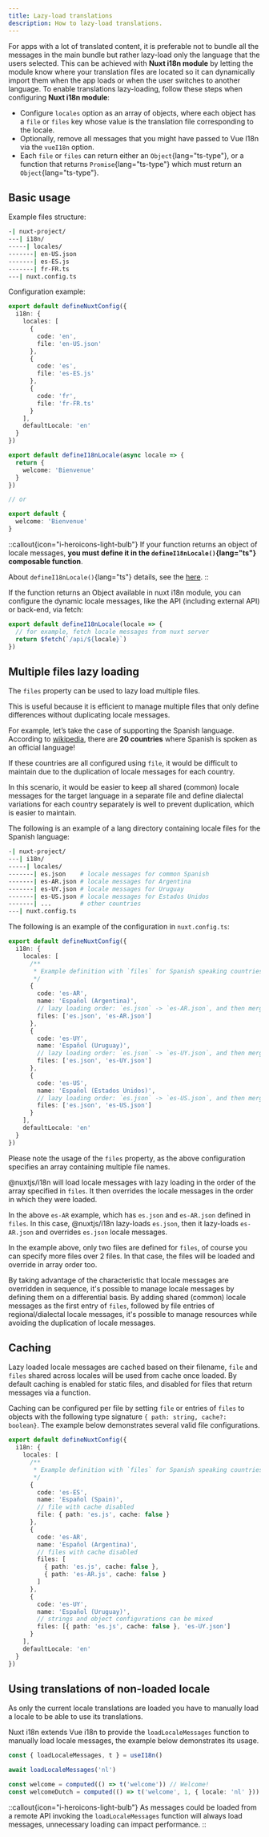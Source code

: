 ```yaml
---
title: Lazy-load translations
description: How to lazy-load translations.
---
```


For apps with a lot of translated content, it is preferable not to bundle all the messages in the main bundle but rather lazy-load only the language that the users selected.
This can be achieved with **Nuxt i18n module** by letting the module know where your translation files are located so it can dynamically import them when the app loads or when the user switches to another language.
To enable translations lazy-loading, follow these steps when configuring **Nuxt i18n module**:

- Configure `locales` option as an array of objects, where each object has a `file` or `files` key whose value is the translation file corresponding to the locale.
- Optionally, remove all messages that you might have passed to Vue I18n via the `vueI18n` option.
- Each `file` or `files` can return either an `Object`{lang="ts-type"}, or a function that returns `Promise`{lang="ts-type"} which must return an `Object`{lang="ts-type"}.

## Basic usage

Example files structure:

```bash
-| nuxt-project/
---| i18n/
-----| locales/
-------| en-US.json
-------| es-ES.js
-------| fr-FR.ts
---| nuxt.config.ts
```

Configuration example:

```ts [nuxt.config.ts]
export default defineNuxtConfig({
  i18n: {
    locales: [
      {
        code: 'en',
        file: 'en-US.json'
      },
      {
        code: 'es',
        file: 'es-ES.js'
      },
      {
        code: 'fr',
        file: 'fr-FR.ts'
      }
    ],
    defaultLocale: 'en'
  }
})
```

```ts [i18n/locales/fr-FR.ts]
export default defineI18nLocale(async locale => {
  return {
    welcome: 'Bienvenue'
  }
})

// or

export default {
  welcome: 'Bienvenue'
}
```

::callout{icon="i-heroicons-light-bulb"}
If your function returns an object of locale messages, **you must define it in the `defineI18nLocale()`{lang="ts"} composable function**.

About `defineI18nLocale()`{lang="ts"} details, see the [here](/docs/composables/define-i18n-locale).
::

If the function returns an Object available in nuxt i18n module, you can configure the dynamic locale messages, like the API (including external API) or back-end, via fetch:

```ts
export default defineI18nLocale(locale => {
  // for example, fetch locale messages from nuxt server
  return $fetch(`/api/${locale}`)
})
```

## Multiple files lazy loading

The `files` property can be used to lazy load multiple files.

This is useful because it is efficient to manage multiple files that only define differences without duplicating locale messages.

For example, let’s take the case of supporting the Spanish language. According to [wikipedia](https://en.wikipedia.org/wiki/Spanish_language#Geographical_distribution), there are **20 countries** where Spanish is spoken as an official language!

If these countries are all configured using `file`, it would be difficult to maintain due to the duplication of locale messages for each country.

In this scenario, it would be easier to keep all shared (common) locale messages for the target language in a separate file and define dialectal variations for each country separately is well to prevent duplication, which is easier to maintain.

The following is an example of a lang directory containing locale files for the Spanish language:

```bash
-| nuxt-project/
---| i18n/
-----| locales/
-------| es.json    # locale messages for common Spanish
-------| es-AR.json # locale messages for Argentina
-------| es-UY.json # locale messages for Uruguay
-------| es-US.json # locale messages for Estados Unidos
-------| ...        # other countries
---| nuxt.config.ts
```

The following is an example of the configuration in `nuxt.config.ts`:

```ts [nuxt.config.ts]
export default defineNuxtConfig({
  i18n: {
    locales: [
      /**
       * Example definition with `files` for Spanish speaking countries
       */
      {
        code: 'es-AR',
        name: 'Español (Argentina)',
        // lazy loading order: `es.json` -> `es-AR.json`, and then merge 'es-AR.json' with 'es.json'
        files: ['es.json', 'es-AR.json']
      },
      {
        code: 'es-UY',
        name: 'Español (Uruguay)',
        // lazy loading order: `es.json` -> `es-UY.json`, and then merge 'es-UY.json' with 'es.json'
        files: ['es.json', 'es-UY.json']
      },
      {
        code: 'es-US',
        name: 'Español (Estados Unidos)',
        // lazy loading order: `es.json` -> `es-US.json`, and then merge 'es-US.json' with 'es.json'
        files: ['es.json', 'es-US.json']
      }
    ],
    defaultLocale: 'en'
  }
})
```

Please note the usage of the `files` property, as the above configuration specifies an array containing multiple file names.

@nuxtjs/i18n will load locale messages with lazy loading in the order of the array specified in `files`. It then overrides the locale messages in the order in which they were loaded.

In the above `es-AR` example, which has `es.json` and `es-AR.json` defined in `files`. In this case, @nuxtjs/i18n lazy-loads `es.json`, then it lazy-loads `es-AR.json` and overrides `es.json` locale messages.

In the example above, only two files are defined for `files`, of course you can specify more files over 2 files. In that case, the files will be loaded and override in array order too.

By taking advantage of the characteristic that locale messages are overridden in sequence, it's possible to manage locale messages by defining them on a differential basis. By adding shared (common) locale messages as the first entry of `files`, followed by file entries of regional/dialectal locale messages, it's possible to manage resources while avoiding the duplication of locale messages.

## Caching

Lazy loaded locale messages are cached based on their filename, `file` and `files` shared across locales will be used from cache once loaded. By default caching is enabled for static files, and disabled for files that return messages via a function.

Caching can be configured per file by setting `file` or entries of `files` to objects with the following type signature `{ path: string, cache?: boolean}`. The example below demonstrates several valid file configurations.

```ts [nuxt.config.ts]
export default defineNuxtConfig({
  i18n: {
    locales: [
      /**
       * Example definition with `files` for Spanish speaking countries
       */
      {
        code: 'es-ES',
        name: 'Español (Spain)',
        // file with cache disabled
        file: { path: 'es.js', cache: false }
      },
      {
        code: 'es-AR',
        name: 'Español (Argentina)',
        // files with cache disabled
        files: [
          { path: 'es.js', cache: false },
          { path: 'es-AR.js', cache: false }
        ]
      },
      {
        code: 'es-UY',
        name: 'Español (Uruguay)',
        // strings and object configurations can be mixed
        files: [{ path: 'es.js', cache: false }, 'es-UY.json']
      }
    ],
    defaultLocale: 'en'
  }
})
```


## Using translations of non-loaded locale

As only the current locale translations are loaded you have to manually load a locale to be able to use its translations. 

Nuxt i18n extends Vue i18n to provide the `loadLocaleMessages` function to manually load locale messages, the example below demonstrates its usage.

```ts
const { loadLocaleMessages, t } = useI18n()

await loadLocaleMessages('nl')

const welcome = computed(() => t('welcome')) // Welcome!
const welcomeDutch = computed(() => t('welcome', 1, { locale: 'nl' })) // Welkom!
```

::callout{icon="i-heroicons-light-bulb"}
As messages could be loaded from a remote API invoking the `loadLocaleMessages` function will always load messages, unnecessary loading can impact performance.
::
